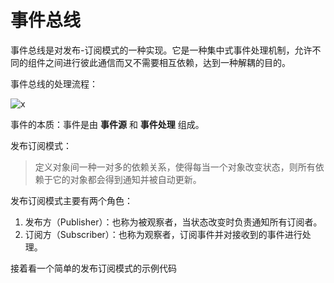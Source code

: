 # 事件总线

事件总线是对发布-订阅模式的一种实现。它是一种集中式事件处理机制，允许不同的组件之间进行彼此通信而又不需要相互依赖，达到一种解耦的目的。

事件总线的处理流程：

![x](D:\WorkingDir\Resource\EventBus1.jpg)

事件的本质：事件是由 **事件源** 和 **事件处理** 组成。

发布订阅模式：

>定义对象间一种一对多的依赖关系，使得每当一个对象改变状态，则所有依赖于它的对象都会得到通知并被自动更新。

发布订阅模式主要有两个角色：

1. 发布方（Publisher）：也称为被观察者，当状态改变时负责通知所有订阅者。
2. 订阅方（Subscriber）：也称为观察者，订阅事件并对接收到的事件进行处理。

接着看一个简单的发布订阅模式的示例代码